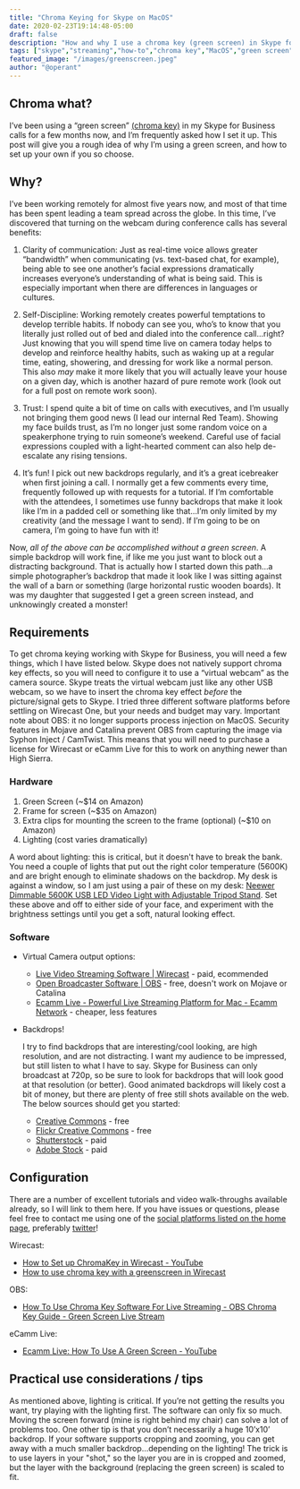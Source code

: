 ```yaml
---
title: "Chroma Keying for Skype on MacOS"
date: 2020-02-23T19:14:48-05:00
draft: false
description: "How and why I use a chroma key (green screen) in Skype for Business calls"
tags: ["skype","streaming","how-to","chroma key","MacOS","green screen","wirecast","obs","ecamm live"]
featured_image: "/images/greenscreen.jpeg"
author: "@operant"
---
```


## Chroma what?

I’ve been using a “green screen” [(chroma key)](https://en.wikipedia.org/wiki/Chroma_key) in my Skype for Business calls for a few months now, and I’m frequently asked how I set it up. This post will give you a rough idea of why I’m using a green screen, and how to set up your own if you so choose.  

## Why?

I’ve been working remotely for almost five years now, and most of that time has been spent leading a team spread across the globe.  In this time, I’ve discovered that turning on the webcam during conference calls has several benefits:

1. Clarity of communication: Just as real-time voice allows greater “bandwidth” when communicating (vs. text-based chat, for example), being able to see one another’s facial expressions dramatically increases everyone’s understanding of what is being said. This is especially important when there are differences in languages or cultures.

2. Self-Discipline: Working remotely creates powerful temptations to develop terrible habits. If nobody can see you, who’s to know that you literally just rolled out of bed and dialed into the conference call...right? Just knowing that you will spend time live on camera today helps to develop and reinforce healthy habits, such as waking up at a regular time, eating, showering, and dressing for work like a normal person. This also _may_ make it more likely that you will actually leave your house on a given day, which is another hazard of pure remote work (look out for a full post on remote work soon).

3. Trust: I spend quite a bit of time on calls with executives, and I’m usually not bringing them good news (I lead our internal Red Team). Showing my face builds trust, as I’m no longer just some random voice on a speakerphone trying to ruin someone’s weekend. Careful use of facial expressions coupled with a light-hearted comment can also help de-escalate any rising tensions.

4. It’s fun! I pick out new backdrops regularly, and it’s a great icebreaker when first joining a call. I normally get a few comments every time, frequently followed up with requests for a tutorial. If I’m comfortable with the attendees, I sometimes use funny backdrops that make it look like I’m in a padded cell or something like that...I’m only limited by my creativity (and the message I want to send). If I’m going to be on camera, I’m going to have fun with it!

Now, _all of the above can be accomplished without a green screen_. A simple backdrop will work fine, if like me you just want to block out a distracting background.  That is actually how I started down this path…a simple photographer’s backdrop that made it look like I was sitting against the wall of a barn or something (large horizontal rustic wooden boards). It was my daughter that suggested I get a green screen instead, and unknowingly created a monster!

## Requirements

To get chroma keying working with Skype for Business, you will need a few things, which I have listed below. Skype does not natively support chroma key effects, so you will need to configure it to use a “virtual webcam” as the camera source.  Skype treats the virtual webcam just like any other USB webcam, so we have to insert the chroma key effect _before_ the picture/signal gets to Skype. I tried three different software platforms before settling on Wirecast One, but your needs and budget may vary. Important note about OBS: it no longer supports process injection on MacOS. Security features in Mojave and Catalina prevent OBS from capturing the image via Syphon Inject / CamTwist. This means that you will need to purchase a license for Wirecast or eCamm Live for this to work on anything newer than High Sierra.

### Hardware

1. Green Screen (~$14 on Amazon)
2. Frame for screen (~$35 on Amazon)
3. Extra clips for mounting the screen to the frame (optional) (~$10 on Amazon)
4. Lighting  (cost varies dramatically)

A word about lighting: this is critical, but it doesn't have to break the bank. You need a couple of lights that put out the right color temperature (5600K) and are bright enough to eliminate shadows on the backdrop. My desk is against a window, so I am just using a pair of these on my desk: [Neewer Dimmable 5600K USB LED Video Light with Adjustable Tripod Stand](https://www.amazon.com/gp/product/B07T8FBZC2/ref=ppx_yo_dt_b_search_asin_title?ie=UTF8&psc=1). Set these above and off to either side of your face, and experiment with the brightness settings until you get a soft, natural looking effect.

### Software

* Virtual Camera output options:

  * [Live Video Streaming Software | Wirecast](https://www.telestream.net/wirecast/) - paid, ecommended
  * [Open Broadcaster Software | OBS](https://obsproject.com/) - free, doesn't work on Mojave or Catalina
  * [Ecamm Live - Powerful Live Streaming Platform for Mac - Ecamm Network](https://www.ecamm.com/mac/ecammlive/) - cheaper, less features

* Backdrops!

    I try to find backdrops that are interesting/cool looking, are high resolution, and are not distracting. I want my audience to be impressed, but still listen to what I have to say. Skype for Business can only broadcast at 720p, so be sure to look for backdrops that will look good at that resolution (or better). Good animated backdrops will likely cost a bit of money, but there are plenty of free still shots available on the web. The below sources should get you started:

  * [Creative Commons](https://search.creativecommons.org) - free
  * [Flickr Creative Commons](https://www.flickr.com/creativecommons/) - free
  * [Shutterstock](https://www.shutterstock.com/home) - paid
  * [Adobe Stock](https://stock.adobe.com) - paid


## Configuration

There are a number of excellent tutorials and video walk-throughs available already, so I will link to them here. If you have issues or questions, please feel free to contact me using one of the [social platforms listed on the home page](../../index.html), preferably [twitter](https://twitter.com/operant)!

Wirecast:

* [How to Set up ChromaKey in Wirecast - YouTube](https://www.youtube.com/watch?v=FTe_7Gq_l5o)
* [How to use chroma key with a greenscreen in Wirecast](https://streamshark.io/wirecast-guide/chroma-key)

OBS:

* [How To Use Chroma Key Software For Live Streaming - OBS Chroma Key Guide - Green Screen Live Stream](https://streamshark.io/blog/chroma-key-software-live-streaming/)

eCamm Live:

* [Ecamm Live: How To Use A Green Screen - YouTube](https://www.youtube.com/watch?v=6G4ZOAdgmPU)

## Practical use considerations / tips

As mentioned above, lighting is critical. If you’re not getting the results you want, try playing with the lighting first. The software can only fix so much. Moving the screen forward (mine is right behind my chair) can solve a lot of problems too. One other tip is that you don’t necessarily a huge 10’x10’ backdrop. If your software supports cropping and zooming, you can get away with a much smaller backdrop…depending on the lighting! The trick is to use layers in your "shot," so the layer you are in is cropped and zoomed, but the layer with the background (replacing the green screen) is scaled to fit.
